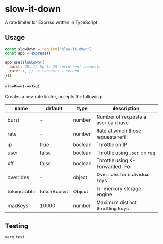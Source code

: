 # slow-it-down

A rate limiter for Express written in TypeScript.

## Usage

```js
const slowDown = require('slow-it-down')
const app = express()

app.use(slowDown({
  burst: 25, // Up to 25 concurrent requests
  rate: 1, // 25 requests / second
}))
```

#### `slowDown(config)`

Creates a new rate limiter, accepts the following:

| name | default | type | description |
| ---- | ----------- | ------- | ----- |
| burst |  - | number | Number of requests a user can have |
| rate |  - | number | Rate at which those requests refill |
| ip   | true | boolean | Throttle on IP |
| user | false | boolean | Throttle using `user` on `req`
| xff | false | boolean | Throttle using X-Forwarded-For |
| overrides | - | object | Overrides for individual keys |
| tokensTable | tokenBucket | Object | In-memory storage engine |
| maxKeys | 10000 | number | Maximum distinct throttling keys |


## Testing

`yarn test`
